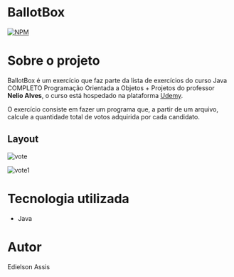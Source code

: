 # BallotBox
[![NPM](https://img.shields.io/npm/l/react)](https://github.com/edielson-assis/BallotBox/blob/main/LICENSE) 

# Sobre o projeto
BallotBox é um exercício que faz parte da lista de exercícios do curso Java COMPLETO Programação Orientada a Objetos + Projetos do professor **Nelio Alves**, o curso está hospedado na plataforma [Udemy](https://www.udemy.com/course/java-curso-completo/ "Site da Udemy").

O exercício consiste em fazer um programa que, a partir de um arquivo, calcule a quantidade total de votos adquirida por cada candidato.

## Layout
![vote](https://user-images.githubusercontent.com/105529988/182433472-5ad3658b-550e-4473-b3bd-7d528e241839.png)

![vote1](https://user-images.githubusercontent.com/105529988/182433560-d8ed365c-b47c-4417-b386-cfa5aea973a4.png)

# Tecnologia utilizada
- Java

# Autor
Edielson Assis

